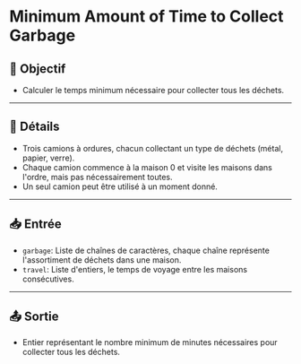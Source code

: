 # Minimum Amount of Time to Collect Garbage

## 🎯 Objectif

  - Calculer le temps minimum nécessaire pour collecter tous les déchets.

---

## 📝 Détails

  - Trois camions à ordures, chacun collectant un type de déchets (métal, papier, verre).
  - Chaque camion commence à la maison 0 et visite les maisons dans l'ordre, mais pas nécessairement toutes.
  - Un seul camion peut être utilisé à un moment donné.


---

## 📥 Entrée

  - `garbage`: Liste de chaînes de caractères, chaque chaîne représente l'assortiment de déchets dans une maison.
  - `travel`: Liste d'entiers, le temps de voyage entre les maisons consécutives.

---

## 📤 Sortie

  - Entier représentant le nombre minimum de minutes nécessaires pour collecter tous les déchets.


